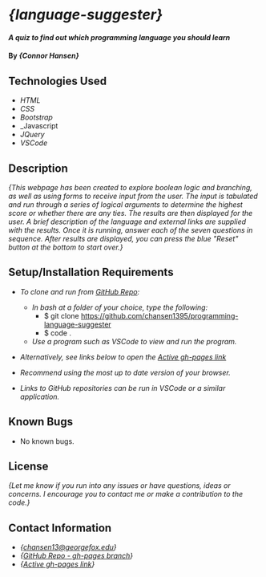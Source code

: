 # _{language-suggester}_

#### _A quiz to find out which programming language you should learn_

#### By _**{Connor Hansen}**_

## Technologies Used

- _HTML_
- _CSS_
- _Bootstrap_
- _Javascript
- _JQuery_
- _VSCode_

## Description

_{This webpage has been created to explore boolean logic and branching, as well as using forms to receive input from the user. The input is tabulated and run through a series of logical arguments to determine the highest score or whether there are any ties. The results are then displayed for the user. A brief description of the language and external links are supplied with the results. Once it is running, answer each of the seven questions in sequence. After results are displayed, you can press the blue "Reset" button at the bottom to start over.}_

## Setup/Installation Requirements

- _To clone and run from [GitHub Repo](https://github.com/chansen1395/programming-language-suggester):_

  - _In bash at a folder of your choice, type the following:_
    - $ git clone https://github.com/chansen1395/programming-language-suggester
    - $ code .
  - _Use a program such as VSCode to view and run the program._

- _Alternatively, see links below to open the [Active gh-pages link](https://chansen1395.github.io/programming-language-suggester/)_
- _Recommend using the most up to date version of your browser._
- _Links to GitHub repositories can be run in VSCode or a similar application._

## Known Bugs

- No known bugs.

## License

_{Let me know if you run into any issues or have questions, ideas or concerns. I encourage you to contact me or make a contribution to the code.}_

## Contact Information

- _{<chansen13@georgefox.edu>}_
- _{[GitHub Repo - gh-pages branch](https://github.com/chansen1395/programming-language-suggester)}_
- _{[Active gh-pages link](https://chansen1395.github.io/programming-language-suggester/)}_

